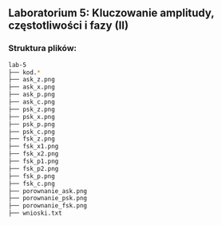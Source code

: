 ## Laboratorium 5: Kluczowanie amplitudy, częstotliwości i fazy (II)
### Struktura plików:

```bash
lab-5
├── kod.*
├── ask_z.png
├── ask_x.png
├── ask_p.png
├── ask_c.png
├── psk_z.png
├── psk_x.png
├── psk_p.png
├── psk_c.png
├── fsk_z.png
├── fsk_x1.png
├── fsk_x2.png
├── fsk_p1.png
├── fsk_p2.png
├── fsk_p.png
├── fsk_c.png
├── porownanie_ask.png
├── porownanie_psk.png
├── porownanie_fsk.png
├── wnioski.txt
```
